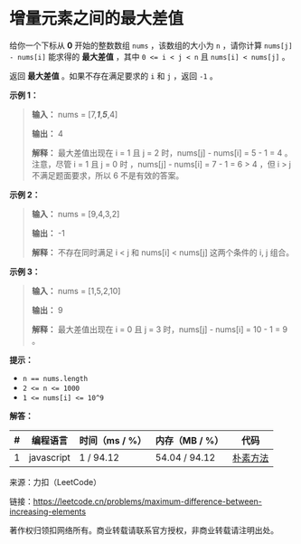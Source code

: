 # 增量元素之间的最大差值

给你一个下标从 **0** 开始的整数数组 `nums` ，该数组的大小为 `n` ，请你计算 `nums[j] - nums[i]` 能求得的 **最大差值** ，其中 `0 <= i < j < n` 且 `nums[i] < nums[j]` 。

返回 **最大差值** 。如果不存在满足要求的 `i` 和 `j` ，返回 `-1` 。

**示例 1：**

> **输入：** nums = [7,***1***,***5***,4]
> 
> **输出：** 4
> 
> **解释：** 最大差值出现在 i = 1 且 j = 2 时，nums[j] - nums[i] = 5 - 1 = 4 。
> 注意，尽管 i = 1 且 j = 0 时 ，nums[j] - nums[i] = 7 - 1 = 6 > 4 ，但 i > j 不满足题面要求，所以 6 不是有效的答案。

**示例 2：**

> **输入：** nums = [9,4,3,2]
> 
> **输出：** -1
> 
> **解释：** 不存在同时满足 i < j 和 nums[i] < nums[j] 这两个条件的 i, j 组合。

**示例 3：**

> **输入：** nums = [1,5,2,10]
> 
> **输出：** 9
> 
> **解释：** 最大差值出现在 i = 0 且 j = 3 时，nums[j] - nums[i] = 10 - 1 = 9 。

**提示：**

- `n == nums.length`
- `2 <= n <= 1000`
- `1 <= nums[i] <= 10^9`

**解答：**

**#**|**编程语言**|**时间（ms / %）**|**内存（MB / %）**|**代码**
------|----------|-----------------|----------------|--------
1|javascript|1 / 94.12|54.04 / 94.12|[朴素方法](./javascript/ac_v1.js)

来源：力扣（LeetCode）

链接：https://leetcode.cn/problems/maximum-difference-between-increasing-elements

著作权归领扣网络所有。商业转载请联系官方授权，非商业转载请注明出处。
